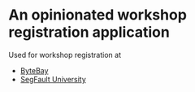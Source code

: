 # An opinionated workshop registration application

Used for workshop registration at
* [ByteBay](http://bytebay.pl)
* [SegFault University](http://segfault.events/gdansk2019)

